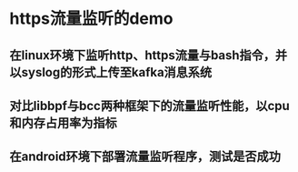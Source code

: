 # https流量监听的demo
##  在linux环境下监听http、https流量与bash指令，并以syslog的形式上传至kafka消息系统
## 对比libbpf与bcc两种框架下的流量监听性能，以cpu和内存占用率为指标
## 在android环境下部署流量监听程序，测试是否成功
